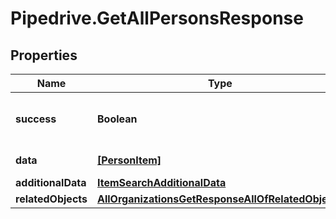# Pipedrive.GetAllPersonsResponse

## Properties

Name | Type | Description | Notes
------------ | ------------- | ------------- | -------------
**success** | **Boolean** | If the response is successful or not | [optional] 
**data** | [**[PersonItem]**](PersonItem.md) | The array of Persons | [optional] 
**additionalData** | [**ItemSearchAdditionalData**](ItemSearchAdditionalData.md) |  | [optional] 
**relatedObjects** | [**AllOrganizationsGetResponseAllOfRelatedObjects**](AllOrganizationsGetResponseAllOfRelatedObjects.md) |  | [optional] 


